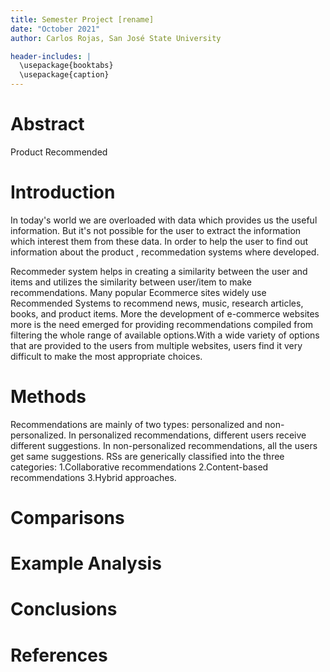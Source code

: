 ```yaml
---
title: Semester Project [rename]
date: "October 2021"
author: Carlos Rojas, San José State University

header-includes: |
  \usepackage{booktabs}
  \usepackage{caption}
---
```


# Abstract

Product Recommended

# Introduction
In today's world we are overloaded with data which provides us the useful information. But it's not possible for the user to extract the information which interest them from these data. In order to help the user to find out information about the product , recommedation systems where developed.

Recommeder system helps in creating a similarity between the user and items and utilizes the similarity between user/item to make recommendations.
Many popular Ecommerce sites widely use Recommended Systems to recommend news, music, research articles, books, and product items. More the development of e-commerce websites more is the need emerged for providing recommendations compiled from filtering the whole range of available options.With a wide variety of options that are provided to the users from multiple websites, users find it very difficult to make the most appropriate choices.




# Methods
Recommendations are mainly of two types: personalized and non-personalized. In personalized recommendations, different users receive different suggestions. In non-personalized recommendations, all the users get same suggestions. 
RSs are generically classified into the three categories: 
1.Collaborative recommendations
2.Content-based recommendations
3.Hybrid approaches.


# Comparisons

# Example Analysis

# Conclusions


# References
